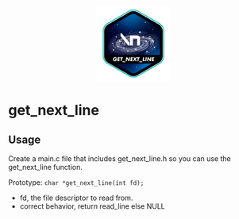 <div align="center">
  <img src="https://github.com/agengemb31/agengemb31/blob/main/Projects-Badges/get_next_linee.png" alt="get_next_line Badge" />
</div>

# get_next_line

## Usage

Create a main.c file that includes get_next_line.h so you can use the get_next_line function.

Prototype: `char *get_next_line(int fd);`  
- fd, the file descriptor to read from.
- correct behavior, return read_line else NULL
